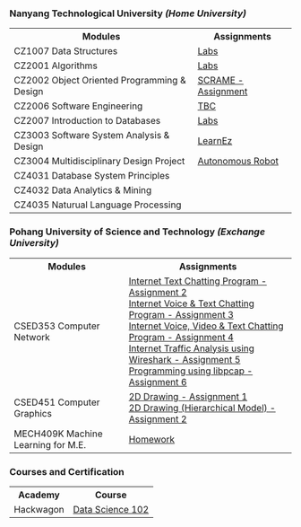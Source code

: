 ### Nanyang Technological University _(Home University)_
<table>
  <tr>
     <th>Modules</th>
     <th>Assignments</th>
  </tr>
  <tr>
    <td>CZ1007 Data Structures </td>
    <td>
      <a href="https://github.com/jermsinarocket/DataStructures">Labs</a>
    </td>
  </tr>
  <tr>
    <td>CZ2001 Algorithms</td>
    <td>
      <a href="https://github.com/jermsinarocket/Algorithms_Labs">Labs</a>
    </td>  
  </tr>
  <tr>
    <td>CZ2002 Object Oriented Programming & Design</td>
    <td>
      <a href="https://github.com/jermsinarocket/OODP_Assignment">SCRAME - Assignment</a>
    </td>  
  </tr>
  <tr>
    <td>CZ2006 Software Engineering</td>
    <td>
      <a href="https://github.com/jermsinarocket/SoftwareEngineering_Project">TBC</a>
    </td>  
  </tr>
  <tr>
    <td>CZ2007 Introduction to Databases</td>
    <td>
      <a href="https://github.com/jermsinarocket/DatabaseSystems_Labs">Labs</a>
    </td>  
  </tr>
  <tr>
    <td>CZ3003 Software System Analysis & Design</td>
    <td>
      <a href="https://github.com/jermsinarocket/SSAD_LearnEz">LearnEz</a>
    </td>  
 </tr>
 <tr>
    <td>CZ3004 Multidisciplinary Design Project</td>
    <td>
      <a href="https://github.com/wilsonteng97/MDP-Autonomous-Robot-Grp-33">Autonomous Robot</a>
    </td>  
 </tr>
 <tr>
    <td>CZ4031 Database System Principles</td>
    <td>
      <a href=""></a>
    </td>  
 </tr>
 <tr>
    <td>CZ4032 Data Analytics & Mining</td>
    <td>
      <a href=""></a>
    </td>  
 </tr>
 <tr>
    <td>CZ4035 Naturual Language Processing</td>
    <td>
      <a href=""></a>
    </td>  
 </tr>
</table>

### Pohang University of Science and Technology _(Exchange University)_

<table>
  <tr>
     <th>Modules</th>
     <th>Assignments</th>
  </tr>
  <tr>
    <td>CSED353 Computer Network </td>
    <td>
      <a href="https://github.com/jermsinarocket/ComputerNetwork_Assignment2">Internet Text Chatting Program - Assignment 2</a>
      <br/>
      <a href="https://github.com/jermsinarocket/ComputerNetwork_Assignment3">Internet Voice & Text Chatting Program - Assignment 3</a>
      <br/>
      <a href="https://github.com/jermsinarocket/ComputerNetwork_Assignment4">Internet Voice, Video & Text Chatting Program - Assignment 4</a>
      <br/>
      <a href="https://github.com/jermsinarocket/ComputerNetwork_Assignment5">Internet Traffic Analysis using Wireshark - Assignment 5</a>
      <br/>
      <a href="https://github.com/jermsinarocket/ComputerNetwork_Assignment6">Programming using libpcap - Assignment 6</a>
    </td>
  </tr>
  <tr>
    <td>CSED451 Computer Graphics </td>
    <td>
      <a href="https://github.com/jermsinarocket/ComputerGraphics_Assignment1">2D Drawing - Assignment 1</a>
      <br/>
      <a href="https://github.com/jermsinarocket/ComputerGraphics_Assignment2">2D Drawing (Hierarchical Model) - Assignment 2</a>
    </td>  
  </tr>
    <tr>
    <td>MECH409K Machine Learning for M.E. </td>
    <td>
      <a href="https://github.com/jermsinarocket/MachineLearning_HW">Homework</a>
    </td>  
  </tr>
</table>

### Courses and Certification 
<table>
  <tr>
     <th>Academy</th>
     <th>Course</th>
  </tr>
  <tr>
    <td>Hackwagon</td>
    <td>
      <a href="https://github.com/jermsinarocket/Hackwagon_DS102">Data Science 102</a>
    </td>
  </tr>
</table>
